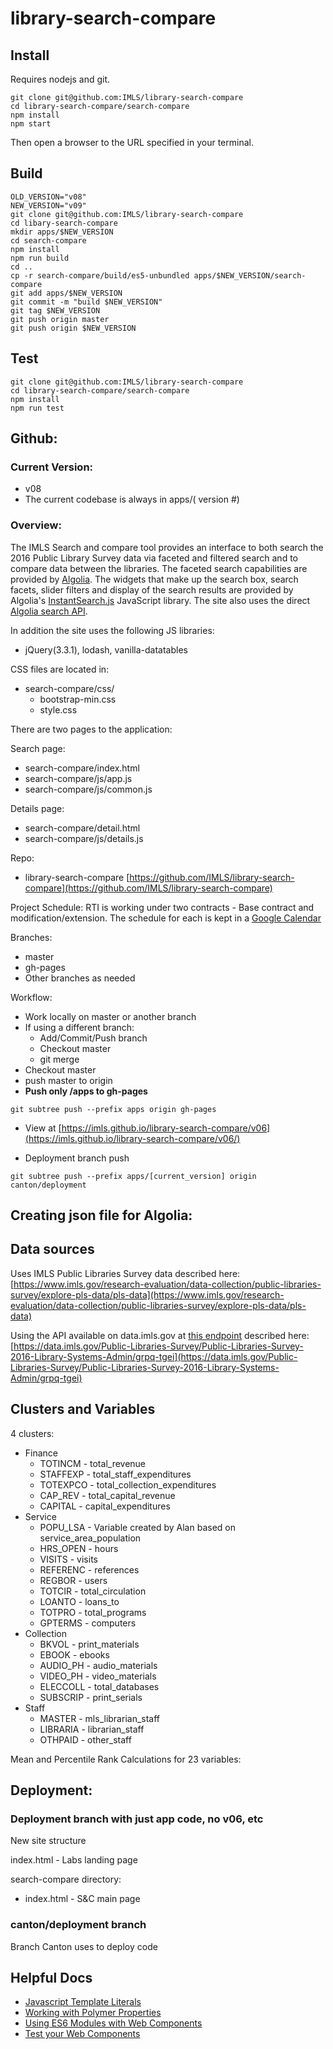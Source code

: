 # library-search-compare

## Install
Requires nodejs and git.

```
git clone git@github.com:IMLS/library-search-compare
cd library-search-compare/search-compare
npm install
npm start
```

Then open a browser to the URL specified in your terminal.


## Build
```
OLD_VERSION="v08"
NEW_VERSION="v09"
git clone git@github.com:IMLS/library-search-compare
cd libary-search-compare
mkdir apps/$NEW_VERSION
cd search-compare
npm install
npm run build 
cd ..
cp -r search-compare/build/es5-unbundled apps/$NEW_VERSION/search-compare 
git add apps/$NEW_VERSION
git commit -m "build $NEW_VERSION"
git tag $NEW_VERSION
git push origin master
git push origin $NEW_VERSION
```

## Test

```
git clone git@github.com:IMLS/library-search-compare
cd library-search-compare/search-compare
npm install
npm run test 
```


## Github:

### Current Version:

  - v08 
  - The current codebase is always in apps/( version #)

### Overview:

The IMLS Search and compare tool provides an interface to both search the 2016 Public Library Survey data via faceted and filtered search and to compare data between the libraries.  The faceted search capabilities are provided by [Algolia](https://www.algolia.com/apps/CDUMM9WVUG/dashboard).  The widgets that make up the search box, search facets, slider filters and display of the search results are provided by Algolia's [InstantSearch.js](https://community.algolia.com/instantsearch.js/) JavaScript library.  The site also uses the direct [Algolia search API](https://www.algolia.com/doc/api-reference/).

In addition the site uses the following JS libraries:
  - jQuery(3.3.1), lodash, vanilla-datatables

CSS files are located in:
  - search-compare/css/
    - bootstrap-min.css
    - style.css

There are two pages to the application:

Search page:
  - search-compare/index.html
  - search-compare/js/app.js
  - search-compare/js/common.js

Details page:
  - search-compare/detail.html  
  - search-compare/js/details.js

Repo: 
  - library-search-compare [https://github.com/IMLS/library-search-compare](https://github.com/IMLS/library-search-compare)  


Project Schedule:
RTI is working under two contracts - Base contract and modification/extension.  The schedule for each is kept in a [Google Calendar](https://calendar.google.com/calendar/b/1/r/month/2018/8/1?tab=wc)

Branches:
  - master
  - gh-pages
  - Other branches as needed  

Workflow:

  - Work locally on master or another branch  
  - If using a different branch:
    - Add/Commit/Push branch  
    - Checkout master  
    - git merge <branch-name>  
  - Checkout master  
  - push master to origin  
  - **Push only /apps to gh-pages**
  ```
  git subtree push --prefix apps origin gh-pages
  ```
  - View at 
    [https://imls.github.io/library-search-compare/v06](https://imls.github.io/library-search-compare/v06/)

  - Deployment branch push
  ```
  git subtree push --prefix apps/[current_version] origin canton/deployment
  ```

## Creating json file for Algolia:

## Data sources
Uses IMLS Public Libraries Survey data described here:
[https://www.imls.gov/research-evaluation/data-collection/public-libraries-survey/explore-pls-data/pls-data](https://www.imls.gov/research-evaluation/data-collection/public-libraries-survey/explore-pls-data/pls-data)

Using the API available on data.imls.gov at [this endpoint](https://data.imls.gov/resource/yqs5-dnp6.json) described here:
[https://data.imls.gov/Public-Libraries-Survey/Public-Libraries-Survey-2016-Library-Systems-Admin/grpq-tgei](https://data.imls.gov/Public-Libraries-Survey/Public-Libraries-Survey-2016-Library-Systems-Admin/grpq-tgei)

## Clusters and Variables   

4 clusters:
  - Finance  
    - TOTINCM - total_revenue   
    - STAFFEXP - total_staff_expenditures   
    - TOTEXPCO - total_collection_expenditures   
    - CAP_REV - total_capital_revenue   
    - CAPITAL - capital_expenditures   
  - Service  
    - POPU_LSA  - Variable created by Alan based on service_area_population  
    - HRS_OPEN  - hours  
    - VISITS - visits
    - REFERENC - references  
    - REGBOR - users 
    - TOTCIR - total_circulation   
    - LOANTO - loans_to   
    - TOTPRO - total_programs   
    - GPTERMS - computers   
  - Collection  
    - BKVOL - print_materials   
    - EBOOK - ebooks   
    - AUDIO_PH - audio_materials   
    - VIDEO_PH - video_materials   
    - ELECCOLL - total_databases 
    - SUBSCRIP - print_serials   
  - Staff  
    - MASTER - mls_librarian_staff   
    - LIBRARIA - librarian_staff 
    - OTHPAID - other_staff  

Mean and Percentile Rank Calculations for 23 variables:  


## Deployment:

### Deployment branch with just app code, no v06, etc

New site structure

index.html - Labs landing page

search-compare directory:
  - index.html - S&C main page

### canton/deployment branch 

Branch Canton uses to deploy code

## Helpful Docs
- [Javascript Template Literals](https://gist.github.com/rjsteinert/795fcc4f6899a337bcc5a9967557dcf2)
- [Working with Polymer Properties](https://www.polymer-project.org/3.0/docs/devguide/properties)
- [Using ES6 Modules with Web Components](https://www.polymer-project.org/3.0/docs/es6)
- [Test your Web Components](https://www.polymer-project.org/3.0/docs/tools/tests)
